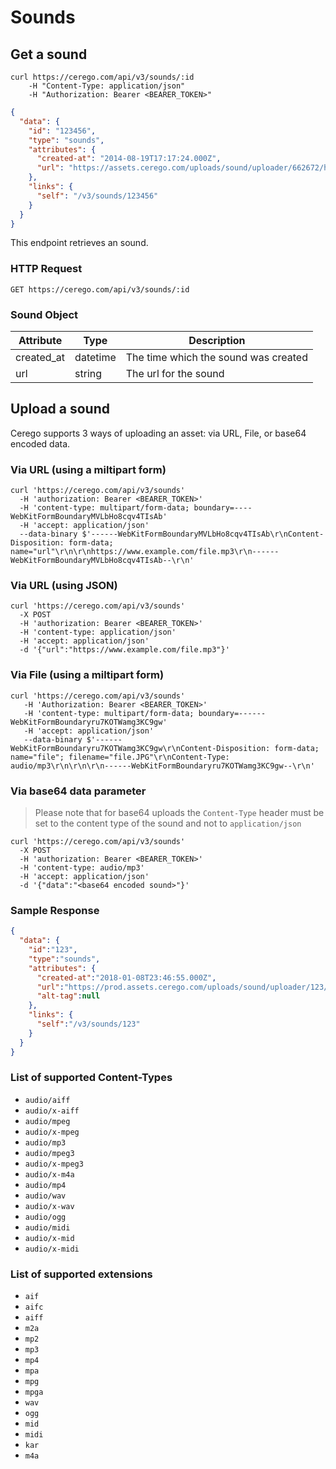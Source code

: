 # Sounds

## Get a sound

```shell
curl https://cerego.com/api/v3/sounds/:id
    -H "Content-Type: application/json"
    -H "Authorization: Bearer <BEARER_TOKEN>"
```

```json
{
  "data": {
    "id": "123456",
    "type": "sounds",
    "attributes": {
      "created-at": "2014-08-19T17:17:24.000Z",
      "url": "https://assets.cerego.com/uploads/sound/uploader/662672/h3ll0m473.mp3"
    },
    "links": {
      "self": "/v3/sounds/123456"
    }
  }
}
```

This endpoint retrieves an sound.

### HTTP Request

`GET https://cerego.com/api/v3/sounds/:id`

### Sound Object

Attribute | Type | Description
--------- | ------- | -----------
created_at | datetime | The time which the sound was created
url | string | The url for the sound

## Upload a sound

Cerego supports 3 ways of uploading an asset: via URL, File, or base64 encoded data.

### Via URL (using a miltipart form)
```shell
curl 'https://cerego.com/api/v3/sounds' 
  -H 'authorization: Bearer <BEARER_TOKEN>' 
  -H 'content-type: multipart/form-data; boundary=----WebKitFormBoundaryMVLbHo8cqv4TIsAb'
  -H 'accept: application/json'
  --data-binary $'------WebKitFormBoundaryMVLbHo8cqv4TIsAb\r\nContent-Disposition: form-data; name="url"\r\n\r\nhttps://www.example.com/file.mp3\r\n------WebKitFormBoundaryMVLbHo8cqv4TIsAb--\r\n'
```

### Via URL (using JSON)
```shell
curl 'https://cerego.com/api/v3/sounds' 
  -X POST 
  -H 'authorization: Bearer <BEARER_TOKEN>' 
  -H 'content-type: application/json'
  -H 'accept: application/json'
  -d '{"url":"https://www.example.com/file.mp3"}'
```

### Via File (using a miltipart form)

```shell
curl 'https://cerego.com/api/v3/sounds'
   -H 'Authorization: Bearer <BEARER_TOKEN>' 
   -H 'content-type: multipart/form-data; boundary=------WebKitFormBoundaryru7KOTWamg3KC9gw'
   -H 'accept: application/json' 
   --data-binary $'------WebKitFormBoundaryru7KOTWamg3KC9gw\r\nContent-Disposition: form-data; name="file"; filename="file.JPG"\r\nContent-Type: audio/mp3\r\n\r\n\r\n------WebKitFormBoundaryru7KOTWamg3KC9gw--\r\n'
```

### Via base64 data parameter
> Please note that for base64 uploads the `Content-Type` header must be set to the content type of the sound and not to `application/json` 

```shell
curl 'https://cerego.com/api/v3/sounds' 
  -X POST 
  -H 'authorization: Bearer <BEARER_TOKEN>' 
  -H 'content-type: audio/mp3'
  -H 'accept: application/json'
  -d '{"data":"<base64 encoded sound>"}'
```

### Sample Response
```json
{
  "data": {
    "id":"123",
    "type":"sounds",
    "attributes": {
      "created-at":"2018-01-08T23:46:55.000Z",
      "url":"https://prod.assets.cerego.com/uploads/sound/uploader/123/file.mp3",
      "alt-tag":null
    },
    "links": {
      "self":"/v3/sounds/123"
    }
  }
}
```

### List of supported Content-Types
* `audio/aiff`
* `audio/x-aiff`
* `audio/mpeg`
* `audio/x-mpeg`
* `audio/mp3`
* `audio/mpeg3`
* `audio/x-mpeg3`
* `audio/x-m4a`
* `audio/mp4`
* `audio/wav`
* `audio/x-wav`
* `audio/ogg`
* `audio/midi`
* `audio/x-mid`
* `audio/x-midi`

### List of supported extensions
* `aif`
* `aifc`
* `aiff`
* `m2a`
* `mp2`
* `mp3`
* `mp4`
* `mpa`
* `mpg`
* `mpga`
* `wav`
* `ogg`
* `mid`
* `midi`
* `kar`
* `m4a`
